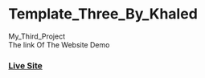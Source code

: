 # Template_Three_By_Khaled
My_Third_Project <br>
The link Of The Website Demo <br>
### [Live Site](https://elbavary.github.io/Template_Three_By_Khaled/)
